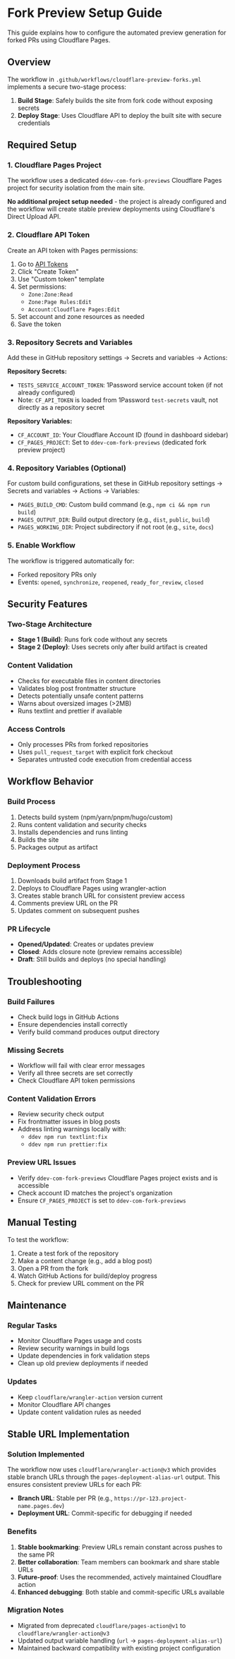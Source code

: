 # Fork Preview Setup Guide

This guide explains how to configure the automated preview generation for forked PRs using Cloudflare Pages.

## Overview

The workflow in `.github/workflows/cloudflare-preview-forks.yml` implements a secure two-stage process:

1. **Build Stage**: Safely builds the site from fork code without exposing secrets
2. **Deploy Stage**: Uses Cloudflare API to deploy the built site with secure credentials

## Required Setup

### 1. Cloudflare Pages Project

The workflow uses a dedicated `ddev-com-fork-previews` Cloudflare Pages project for security isolation from the main site.

**No additional project setup needed** - the project is already configured and the workflow will create stable preview deployments using Cloudflare's Direct Upload API.

### 2. Cloudflare API Token

Create an API token with Pages permissions:

1. Go to [API Tokens](https://dash.cloudflare.com/profile/api-tokens)
2. Click "Create Token"
3. Use "Custom token" template
4. Set permissions:
   - `Zone:Zone:Read`
   - `Zone:Page Rules:Edit`
   - `Account:Cloudflare Pages:Edit`
5. Set account and zone resources as needed
6. Save the token

### 3. Repository Secrets and Variables

Add these in GitHub repository settings → Secrets and variables → Actions:

**Repository Secrets:**

- `TESTS_SERVICE_ACCOUNT_TOKEN`: 1Password service account token (if not already configured)
- Note: `CF_API_TOKEN` is loaded from 1Password `test-secrets` vault, not directly as a repository secret

**Repository Variables:**

- `CF_ACCOUNT_ID`: Your Cloudflare Account ID (found in dashboard sidebar)
- `CF_PAGES_PROJECT`: Set to `ddev-com-fork-previews` (dedicated fork preview project)

### 4. Repository Variables (Optional)

For custom build configurations, set these in GitHub repository settings → Secrets and variables → Actions → Variables:

- `PAGES_BUILD_CMD`: Custom build command (e.g., `npm ci && npm run build`)
- `PAGES_OUTPUT_DIR`: Build output directory (e.g., `dist`, `public`, `build`)
- `PAGES_WORKING_DIR`: Project subdirectory if not root (e.g., `site`, `docs`)

### 5. Enable Workflow

The workflow is triggered automatically for:

- Forked repository PRs only
- Events: `opened`, `synchronize`, `reopened`, `ready_for_review`, `closed`

## Security Features

### Two-Stage Architecture

- **Stage 1 (Build)**: Runs fork code without any secrets
- **Stage 2 (Deploy)**: Uses secrets only after build artifact is created

### Content Validation

- Checks for executable files in content directories
- Validates blog post frontmatter structure
- Detects potentially unsafe content patterns
- Warns about oversized images (>2MB)
- Runs textlint and prettier if available

### Access Controls

- Only processes PRs from forked repositories
- Uses `pull_request_target` with explicit fork checkout
- Separates untrusted code execution from credential access

## Workflow Behavior

### Build Process

1. Detects build system (npm/yarn/pnpm/hugo/custom)
2. Runs content validation and security checks
3. Installs dependencies and runs linting
4. Builds the site
5. Packages output as artifact

### Deployment Process

1. Downloads build artifact from Stage 1
2. Deploys to Cloudflare Pages using wrangler-action
3. Creates stable branch URL for consistent preview access
4. Comments preview URL on the PR
5. Updates comment on subsequent pushes

### PR Lifecycle

- **Opened/Updated**: Creates or updates preview
- **Closed**: Adds closure note (preview remains accessible)
- **Draft**: Still builds and deploys (no special handling)

## Troubleshooting

### Build Failures

- Check build logs in GitHub Actions
- Ensure dependencies install correctly
- Verify build command produces output directory

### Missing Secrets

- Workflow will fail with clear error messages
- Verify all three secrets are set correctly
- Check Cloudflare API token permissions

### Content Validation Errors

- Review security check output
- Fix frontmatter issues in blog posts
- Address linting warnings locally with:
  - `ddev npm run textlint:fix`
  - `ddev npm run prettier:fix`

### Preview URL Issues

- Verify `ddev-com-fork-previews` Cloudflare Pages project exists and is accessible
- Check account ID matches the project's organization
- Ensure `CF_PAGES_PROJECT` is set to `ddev-com-fork-previews`

## Manual Testing

To test the workflow:

1. Create a test fork of the repository
2. Make a content change (e.g., add a blog post)
3. Open a PR from the fork
4. Watch GitHub Actions for build/deploy progress
5. Check for preview URL comment on the PR

## Maintenance

### Regular Tasks

- Monitor Cloudflare Pages usage and costs
- Review security warnings in build logs
- Update dependencies in fork validation steps
- Clean up old preview deployments if needed

### Updates

- Keep `cloudflare/wrangler-action` version current
- Monitor Cloudflare API changes
- Update content validation rules as needed

## Stable URL Implementation

### Solution Implemented

The workflow now uses `cloudflare/wrangler-action@v3` which provides stable branch URLs through the `pages-deployment-alias-url` output. This ensures consistent preview URLs for each PR:

- **Branch URL**: Stable per PR (e.g., `https://pr-123.project-name.pages.dev`)
- **Deployment URL**: Commit-specific for debugging if needed

### Benefits

1. **Stable bookmarking**: Preview URLs remain constant across pushes to the same PR
2. **Better collaboration**: Team members can bookmark and share stable URLs
3. **Future-proof**: Uses the recommended, actively maintained Cloudflare action
4. **Enhanced debugging**: Both stable and commit-specific URLs available

### Migration Notes

- Migrated from deprecated `cloudflare/pages-action@v1` to `cloudflare/wrangler-action@v3`
- Updated output variable handling (`url` → `pages-deployment-alias-url`)
- Maintained backward compatibility with existing project configuration
